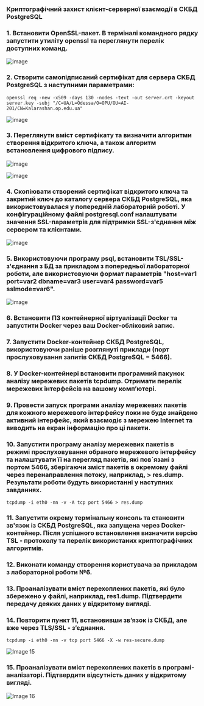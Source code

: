 ### Криптографічний захист клієнт-серверної взаємодії в СКБД PostgreSQL

### 1. Встановити OpenSSL-пакет. В терміналі командного рядку запустити утиліту openssl та переглянути перелік доступних команд.

![image](https://github.com/user-attachments/assets/c38160d5-d80c-4e9c-a91d-5716852aa21e)


### 2. Створити самопідписаний сертифікат для сервера СКБД PostgreSQL з наступними параметрами:

```
openssl req -new -x509 -days 130 -nodes -text -out server.crt -keyout server.key -subj "/C=UA/L=Odessa/O=OPU/OU=AI-201/CN=Kalarashan.op.edu.ua"

```
![image](https://github.com/user-attachments/assets/9aa947bc-bfa7-419d-ab11-4034aec4128d)


### 3. Переглянути вміст сертифікату та визначити алгоритми створення відкритого ключа, а також алгоритм встановлення цифрового підпису.

![image](https://github.com/user-attachments/assets/f0a6b970-920b-4c76-a76e-4b76b90ec3f7)

![image](https://github.com/user-attachments/assets/91f0ed65-267d-4b35-a9cf-590fcedc91dd)


### 4. Скопіювати створений сертифікат відкритого ключа та закритий ключ до каталогу сервера СКБД PostgreSQL, яка використовувалася у попередній лабораторній роботі. У конфігураційному файлі postgresql.conf налаштувати значення SSL-параметрів для підтримки SSL-з'єднання між сервером та клієнтами.

![image](https://github.com/user-attachments/assets/b0f5ae45-d41f-4837-9141-c14b35799145)



### 5. Використовуючи програму psql, встановити TSL/SSL-з'єднання з БД за прикладом з попередньої лабораторної роботи, але використовуючи формат параметрів "host=var1 port=var2 dbname=var3 user=var4 password=var5 sslmode=var6".

![image](https://github.com/user-attachments/assets/7d7fd21c-abe5-4d81-b780-2b38ba65a064)


### 6. Встановити ПЗ контейнерної віртуалізації Docker та запустити Docker через ваш Docker-обліковий запис.


### 7. Запустити Docker-контейнер СКБД PostgreSQL, використовуючи раніше розглянуті приклади (порт прослуховування запитів СКБД PostgreSQL = 5466).


### 8. У Docker-контейнері встановити програмний пакунок аналізу мережевих пакетів tcpdump. Отримати перелік мережевих інтерфейсів на вашому комп’ютері.


### 9. Провести запуск програми аналізу мережевих пакетів для кожного мережевого інтерфейсу поки не буде знайдено активний інтерфейс, який взаємодіє з мережею Internet та виводить на екран інформацію про ці пакети.


### 10. Запустити програму аналізу мережевих пакетів в режимі прослуховування обраного мережевого інтерфейсу та налаштувати її на перегляд пакетів, які пов`язані з портом 5466, зберігаючи зміст пакетів в окремому файлі через перенаправлення потоку, наприклад, > res.dump. Результати роботи будуть використанні у наступних завданнях.


```
tcpdump -i eth0 -nn -v -A tcp port 5466 > res.dump

```



### 11. Запустити окрему термінальну консоль та становити зв'язок із СКБД PostgreSQL, яка запущена через Docker-контейнер. Після успішного встановлення визначити версію TSL - протоколу та перелік використаних криптографічних алгоритмів.


### 12. Виконати команду створення користувача за прикладом з лабораторної роботи №6.



### 13. Проаналізувати вміст перехоплених пакетів, які було збережено у файлі, наприклад, res1.dump. Підтвердити передачу деяких даних у відкритому вигляді.



### 14. Повторити пункт 11, встановивши зв’язок із СКБД, але вже через TLS/SSL - з’єднання.

```
tcpdump -i eth0 -nn -v tcp port 5466 -X -w res-secure.dump

```
![Image 15](https://github.com/user-attachments/assets/574bacab-b1cc-4dfc-8145-0d0a5e3203e2)

### 15. Проаналізувати вміст перехоплених пакетів в програмі-аналізаторі. Підтвердити відсутність даних у відкритому вигляді.

![Image 16](https://github.com/user-attachments/assets/6d822740-bda3-48da-99da-e9c3cba3e73d)
